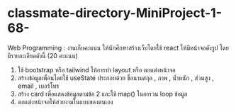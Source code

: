 # classmate-directory-MiniProject-1-68-
Web Programming : งานเก็บคะแนน ให้นักศึกษาสร้างเว็บโดยใช้ react ให้มีหน้าจอดังรูป โดยมีรายละเอียดดังนี้ (20 คะแนน)
1. ใช้ bootstrap หรือ tailwind ให้การทำ layout หรือ ตกแต่งหน้าจอ
2. สร้างข้อมูลเพื่อนโดยใช้ useState ประกอบด้วย ชื่อนามสกุล , ภาพ , น้ำหนัก , ส่วนสูง , email , เบอร์โทร
3. สร้าง card เพื่อแสดงข้อมูลตามข้อ 2 และใช้ map() ในการวน loop ข้อมูล
4. ตกแต่งหน้าจอให้สวยงามในแบบของตนเอง
